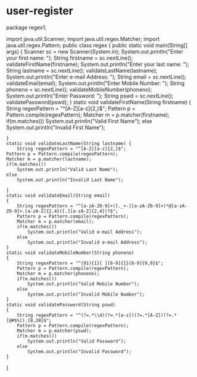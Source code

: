 # user-register
package regex1;

import java.util.Scanner;
import java.util.regex.Matcher;
import java.util.regex.Pattern;
public class regex {
	public static void main(String[] args) { 
		Scanner sc = new Scanner(System.in);
		System.out.println("Enter your first name: ");
		String firstname = sc.nextLine();
		validateFirstName(firstname);
		System.out.println("Enter your last name: ");
		String lastname = sc.nextLine();
		validateLastName(lastname);
		System.out.println("Enter e-mail Address: ");
		String email = sc.nextLine();
		validateEmail(email);
		System.out.println("Enter Mobile Number: ");
		String phoneno = sc.nextLine();
		validateMobileNumber(phoneno);
		System.out.println("Enter Password: ");
		String pswd = sc.nextLine();
		validatePassword(pswd);
	}
	static void validateFirstName(String firstname) {
		String regexPattern = "^[A-Z][a-z]{2,}$";
	Pattern p = Pattern.compile(regexPattern);
	Matcher m = p.matcher(firstname);
	if(m.matches())
		System.out.println("Valid First Name");
	else
		System.out.println("Invalid First Name");
		
	}
	static void validateLastName(String lastname) {
		String regexPattern = "^[A-Z][a-z]{2,}$";
	Pattern p = Pattern.compile(regexPattern);
	Matcher m = p.matcher(lastname);
	if(m.matches())
		System.out.println("Valid Last Name");
	else
		System.out.println("Invalid Last Name");
		
	}
	static void validateEmail(String email)
	{
		String regexPattern = "^[a-zA-Z0-9]+([._+-][a-zA-Z0-9]+)*@[a-zA-Z0-9]+.[a-zA-Z]{2,4}([.][a-zA-Z]{2,4})?$";
		Pattern p = Pattern.compile(regexPattern);
		Matcher m = p.matcher(email);
		if(m.matches())
			System.out.println("Valid e-mail Address");
		else
			System.out.println("Invalid e-mail Address");
	}
	static void validateMobileNumber(String phoneno)
	{
		String regexPattern = "^(91){1}[ ][6-9]{1}[0-9]{9,9}$";
		Pattern p = Pattern.compile(regexPattern);
		Matcher m = p.matcher(phoneno);
		if(m.matches())
			System.out.println("Valid Mobile Number");
		else
			System.out.println("Invalid Mobile Number");
	}
	static void validatePassword(String pswd)
	{
		String regexPattern = "^(?=.*\\d)(?=.*[a-z])(?=.*[A-Z])(?=.*[@#$%]).{8,20}$";
		Pattern p = Pattern.compile(regexPattern);
		Matcher m = p.matcher(pswd);
		if(m.matches())
			System.out.println("Valid Password");
		else
			System.out.println("Invalid Password");
	}
	
	
	

}
